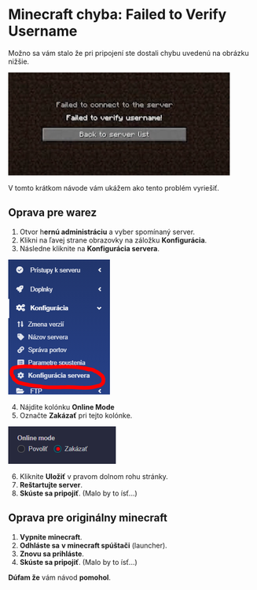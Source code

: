 # Minecraft chyba: Failed to Verify Username

Možno sa vám stalo že pri pripojení ste dostali chybu uvedenú na obrázku nižšie.

![](../.gitbook/assets/image%20%286%29.png)

V tomto krátkom návode vám ukážem ako tento problém vyriešiť.

## Oprava pre warez

1. Otvor h**ernú administráciu** a vyber spomínaný server.  
2. Klikni na ľavej strane obrazovky na záložku **Konfigurácia**.  
3. Následne kliknite na **Konfigurácia servera**.

![](../.gitbook/assets/image%20%288%29.png)

4. Nájdite kolónku **Online Mode**  
5. Označte **Zakázať** pri tejto kolónke.

![](../.gitbook/assets/image%20%2811%29.png)

6. Kliknite **Uložiť** v pravom dolnom rohu stránky.  
7. **Reštartujte server**.  
8. **Skúste sa pripojiť**. \(Malo by to ísť...\)

## Oprava pre originálny minecraft

1. **Vypnite minecraft**.  
2. **Odhláste sa** **v minecraft spúštači** \(launcher\).  
3. **Znovu sa prihláste**.  
4. **Skúste sa pripojiť**. \(Malo by to ísť...\)

**Dúfam že** vám návod **pomohol**.

